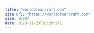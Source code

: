 ```yaml
---
title: "worldofwarcraft.com"
site_url: "https://worldofwarcraft.com"
size: 16907
date: 2020-11-20T10:29:17Z
---
```


